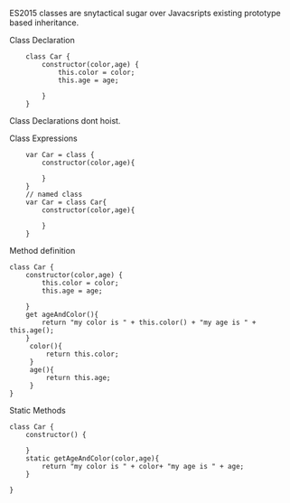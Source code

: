 ES2015 classes are snytactical sugar over Javacsripts existing prototype based inheritance.

Class Declaration
```
	class Car {
		constructor(color,age) {
			this.color = color;
			this.age = age;

		}
	}

```
Class Declarations dont hoist.


Class Expressions
```
	var Car = class {
		constructor(color,age){

		}
	}
	// named class
	var Car = class Car{
		constructor(color,age){

		}
	}
```

Method definition
```
class Car {
	constructor(color,age) {
		this.color = color;
		this.age = age;

	}
	get ageAndColor(){
		return "my color is " + this.color() + "my age is " + this.age();
	}
	 color(){
		 return this.color;
	 }
	 age(){
		 return this.age;
	 }
}
```


Static Methods

```
class Car {
	constructor() {

	}
	static getAgeAndColor(color,age){
		return "my color is " + color+ "my age is " + age;
	}

}

```
